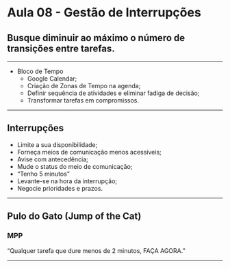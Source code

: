 # Aula 08 - Gestão de Interrupções

## Busque diminuir ao máximo o número de transições entre tarefas.

---

- Bloco de Tempo
    - Google Calendar;
    - Criação de Zonas de Tempo na agenda;
    - Definir sequência de atividades e eliminar fadiga de decisão;
    - Transformar tarefas em compromissos.

---

## Interrupções

- Limite a sua disponibilidade;
- Forneça meios de comunicação menos acessíveis;
- Avise com antecedência;
- Mude o status do meio de comunicação;
- “Tenho 5 minutos”
- Levante-se na hora da interrupção;
- Negocie prioridades e prazos.

---

## Pulo do Gato (Jump of the Cat)

### MPP

“Qualquer tarefa que dure menos de 2 minutos, FAÇA AGORA.”

---